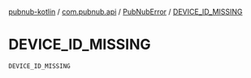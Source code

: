 [pubnub-kotlin](../../index.md) / [com.pubnub.api](../index.md) / [PubNubError](index.md) / [DEVICE_ID_MISSING](./-d-e-v-i-c-e_-i-d_-m-i-s-s-i-n-g.md)

# DEVICE_ID_MISSING

`DEVICE_ID_MISSING`